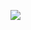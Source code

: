 ![](http://github-profile-summary-cards.vercel.app/api/cards/repos-per-language?username=albertcsipak&theme=dark)
